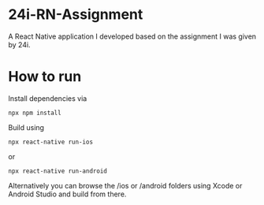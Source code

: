 # 24i-RN-Assignment
A React Native application I developed based on the assignment I was given by 24i.

# How to run

Install dependencies via

`npx npm install`

Build using

`npx react-native run-ios`

or

`npx react-native run-android`

Alternatively you can browse the /ios or /android folders using Xcode or Android Studio and build from there.
